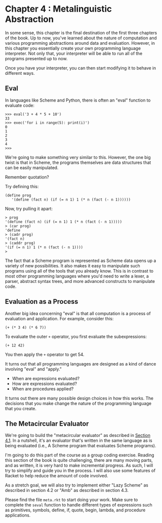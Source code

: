 # Chapter 4 : Metalinguistic Abstraction

In some sense, this chapter is the final destination of the first
three chapters of the book.  Up to now, you've learned about the
nature of computation and various programming abstractions around data
and evaluation.  However, in this chapter you essentially create your
own programming language interpreter.  Not only that, your interpreter
will be able to run all of the programs presented up to now.

Once you have your interpreter, you can then start modifying it to behave
in different ways.

## Eval

In languages like Scheme and Python, there is often an "eval" function to evaluate
code:

```
>>> eval('3 + 4 * 5 + 10')
33
>>> exec('for i in range(5): print(i)')
0
1
2
3
4
>>>
```

We're going to make something very similar to this.  However, the one big twist
is that in Scheme, the programs themselves are data structures that can
be easily manipulated.

Remember quotation?

Try defining this:

```
(define prog 
   '(define (fact n) (if (= n 1) 1 (* n (fact (- n 1)))))) 
```

Now, try pulling it apart:

```
> prog
'(define (fact n) (if (= n 1) 1 (* n (fact (- n 1)))))
> (car prog)
'define
> (cadr prog)
'(fact n)
> (caddr prog)
'(if (= n 1) 1 (* n (fact (- n 1))))
>
```

The fact that a Scheme program is represented as Scheme data opens up a variety of
new possibilities.  It also makes it easy to manipulate such programs using all of the
tools that you already know.   This is in contrast to most other programming languages
where you'd need to write a lexer, a parser, abstract syntax trees, and more advanced
constructs to manipulate code.

## Evaluation as a Process

Another big idea concerning "eval" is that all computation is a process of evaluation and
application.   For example, consider this:

```
(+ (* 3 4) (* 6 7))
```

To evaluate the outer `+` operator, you first evaluate the subexpressions:

```
(+ 12 42)
```

You then apply the `+` operator to get 54.

It turns out that all programming languages are designed as a kind of dance
involving "eval" and "apply."

* When are expressions evaluated?
* How are expressions evaluated?
* When are procedures applied?

It turns out there are many possible design choices in how this works.
The decisions that you make change the nature of the programming language that you
create.

## The Metacircular Evaluator

We're going to build the "metacircular evaluator" as described in [Section 4.1](http://sarabander.github.io/sicp/html/4_002e1.xhtml#g_t4_002e1).
In a nutshell, it's an evaluator that's written in the same language as is being evaluated
(i.e., A Scheme program that evaluates Scheme programs).

I'm going to do this part of the course as a group coding exercise.   Reading this section of the book
is quite challenging, there are many moving parts, and as written, it is very hard to make
incremental progress.   As such, I will try to simplify and guide you in the process.  I will also
use some features of Racket to help reduce the amount of code involved.

As a stretch goal, we will also try to implement either "Lazy Scheme" as described in section 4.2
or "Amb" as described in section 4.3.

Please find the file `meta.rkt` to start doing your work. Make sure to complete the `seval` function to handle different types of expressions such as primitives, symbols, define, if, quote, begin, lambda, and procedure applications.








































